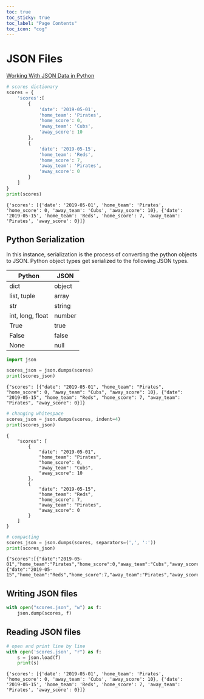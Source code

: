 ```yaml
---
toc: true
toc_sticky: true
toc_label: "Page Contents"
toc_icon: "cog"
---
```

# JSON Files
[Working With JSON Data in Python](https://realpython.com/python-json/)


```python
# scores dictionary
scores = {
    'scores':[
        {
            'date': '2019-05-01', 
            'home_team': 'Pirates', 
            'home_score': 0, 
            'away_team': 'Cubs', 
            'away_score': 10
        },
        {
            'date': '2019-05-15', 
            'home_team': 'Reds', 
            'home_score': 7, 
            'away_team': 'Pirates', 
            'away_score': 0
        }
    ]
}
print(scores)
```

    {'scores': [{'date': '2019-05-01', 'home_team': 'Pirates', 'home_score': 0, 'away_team': 'Cubs', 'away_score': 10}, {'date': '2019-05-15', 'home_team': 'Reds', 'home_score': 7, 'away_team': 'Pirates', 'away_score': 0}]}


## Python Serialization

In this instance, serialization is the process of converting the python objects to JSON. Python object types get serialized to the following JSON types.

Python | JSON
--- | ---
dict | object
list, tuple | array
str	| string
int, long, float | number
True | true
False | false
None | null


```python
import json

scores_json = json.dumps(scores)
print(scores_json)
```

    {"scores": [{"date": "2019-05-01", "home_team": "Pirates", "home_score": 0, "away_team": "Cubs", "away_score": 10}, {"date": "2019-05-15", "home_team": "Reds", "home_score": 7, "away_team": "Pirates", "away_score": 0}]}



```python
# changing whitespace
scores_json = json.dumps(scores, indent=4)
print(scores_json)
```

    {
        "scores": [
            {
                "date": "2019-05-01",
                "home_team": "Pirates",
                "home_score": 0,
                "away_team": "Cubs",
                "away_score": 10
            },
            {
                "date": "2019-05-15",
                "home_team": "Reds",
                "home_score": 7,
                "away_team": "Pirates",
                "away_score": 0
            }
        ]
    }



```python
# compacting
scores_json = json.dumps(scores, separators=(',', ':'))
print(scores_json)
```

    {"scores":[{"date":"2019-05-01","home_team":"Pirates","home_score":0,"away_team":"Cubs","away_score":10},{"date":"2019-05-15","home_team":"Reds","home_score":7,"away_team":"Pirates","away_score":0}]}


## Writing JSON files


```python
with open("scores.json", "w") as f:
    json.dump(scores, f)
```

## Reading JSON files


```python
# open and print line by line
with open('scores.json', "r") as f:
    s = json.load(f)
    print(s)
```

    {'scores': [{'date': '2019-05-01', 'home_team': 'Pirates', 'home_score': 0, 'away_team': 'Cubs', 'away_score': 10}, {'date': '2019-05-15', 'home_team': 'Reds', 'home_score': 7, 'away_team': 'Pirates', 'away_score': 0}]}

